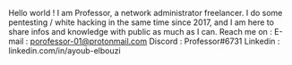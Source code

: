  Hello world ! I am Professor, a network administrator freelancer. I do some pentesting / white hacking in the same time since 2017, and I am here to share infos and knowledge with public as much as I can.
Reach me on :
E-mail : porofessor-01@protonmail.com
Discord : Professor#6731
Linkedin : linkedin.com/in/ayoub-elbouzi
<!---
Pr0f3ssor/Pr0f3ssor is a ✨ special ✨ repository because its `README.md` (this file) appears on your GitHub profile.
You can click the Preview link to take a look at your changes.
--->
